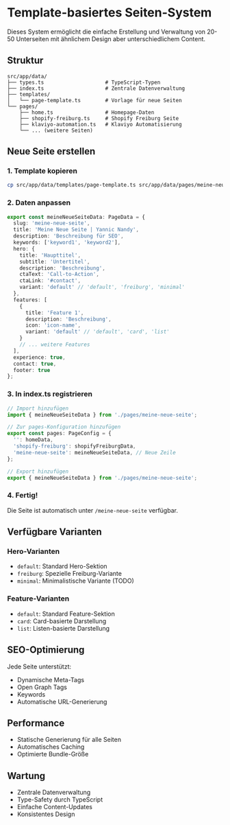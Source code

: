 # Template-basiertes Seiten-System

Dieses System ermöglicht die einfache Erstellung und Verwaltung von 20-50 Unterseiten mit ähnlichem Design aber unterschiedlichem Content.

## Struktur

```
src/app/data/
├── types.ts                    # TypeScript-Typen
├── index.ts                    # Zentrale Datenverwaltung
├── templates/
│   └── page-template.ts        # Vorlage für neue Seiten
└── pages/
    ├── home.ts                 # Homepage-Daten
    ├── shopify-freiburg.ts     # Shopify Freiburg Seite
    ├── klaviyo-automation.ts   # Klaviyo Automatisierung
    └── ... (weitere Seiten)
```

## Neue Seite erstellen

### 1. Template kopieren
```bash
cp src/app/data/templates/page-template.ts src/app/data/pages/meine-neue-seite.ts
```

### 2. Daten anpassen
```typescript
export const meineNeueSeiteData: PageData = {
  slug: 'meine-neue-seite',
  title: 'Meine Neue Seite | Yannic Nandy',
  description: 'Beschreibung für SEO',
  keywords: ['keyword1', 'keyword2'],
  hero: {
    title: 'Haupttitel',
    subtitle: 'Untertitel',
    description: 'Beschreibung',
    ctaText: 'Call-to-Action',
    ctaLink: '#contact',
    variant: 'default' // 'default', 'freiburg', 'minimal'
  },
  features: [
    {
      title: 'Feature 1',
      description: 'Beschreibung',
      icon: 'icon-name',
      variant: 'default' // 'default', 'card', 'list'
    }
    // ... weitere Features
  ],
  experience: true,
  contact: true,
  footer: true
};
```

### 3. In index.ts registrieren
```typescript
// Import hinzufügen
import { meineNeueSeiteData } from './pages/meine-neue-seite';

// Zur pages-Konfiguration hinzufügen
export const pages: PageConfig = {
  '': homeData,
  'shopify-freiburg': shopifyFreiburgData,
  'meine-neue-seite': meineNeueSeiteData, // Neue Zeile
};

// Export hinzufügen
export { meineNeueSeiteData } from './pages/meine-neue-seite';
```

### 4. Fertig!
Die Seite ist automatisch unter `/meine-neue-seite` verfügbar.

## Verfügbare Varianten

### Hero-Varianten
- `default`: Standard Hero-Sektion
- `freiburg`: Spezielle Freiburg-Variante
- `minimal`: Minimalistische Variante (TODO)

### Feature-Varianten
- `default`: Standard Feature-Sektion
- `card`: Card-basierte Darstellung
- `list`: Listen-basierte Darstellung

## SEO-Optimierung

Jede Seite unterstützt:
- Dynamische Meta-Tags
- Open Graph Tags
- Keywords
- Automatische URL-Generierung

## Performance

- Statische Generierung für alle Seiten
- Automatisches Caching
- Optimierte Bundle-Größe

## Wartung

- Zentrale Datenverwaltung
- Type-Safety durch TypeScript
- Einfache Content-Updates
- Konsistentes Design 
